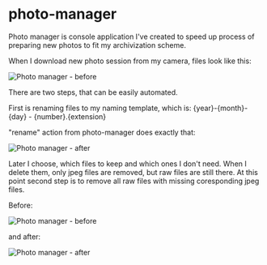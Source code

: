photo-manager
=============

Photo manager is console application I've created to speed up process of preparing new photos to fit my archivization scheme.

When I download new photo session from my camera, files look like this:

![Photo manager - before](http://blog.vgtworld.pl/wp-content/uploads/2013/12/photo-manager-files-before.jpg)

There are two steps, that can be easily automated.

First is renaming files to my naming template, which is: {year}-{month}-{day} - {number}.{extension}

"rename" action from photo-manager does exactly that:

![Photo manager - after](http://blog.vgtworld.pl/wp-content/uploads/2013/12/photo-manager-files-after.jpg)

Later I choose, which files to keep and which ones I don't need. When I delete them, only jpeg files are removed, but raw files are still there. At this point second step is to remove all raw files with missing coresponding jpeg files.

Before:

![Photo manager - before](http://blog.vgtworld.pl/wp-content/uploads/2013/12/photo-manager-delete-before.jpg)

and after:

![Photo manager - after](http://blog.vgtworld.pl/wp-content/uploads/2013/12/photo-manager-delete-after.jpg)
